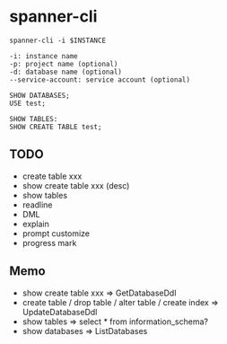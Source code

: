 spanner-cli
===

```
spanner-cli -i $INSTANCE
```

```
-i: instance name
-p: project name (optional)
-d: database name (optional)
--service-account: service account (optional)
```

```
SHOW DATABASES;
USE test;

SHOW TABLES:
SHOW CREATE TABLE test;
```

TODO
---
* create table xxx
* show create table xxx (desc)
* show tables
* readline
* DML
* explain
* prompt customize
* progress mark

Memo
---
* show create table xxx => GetDatabaseDdl
* create table / drop table / alter table / create index => UpdateDatabaseDdl
* show tables => select * from information_schema?
* show databases => ListDatabases
